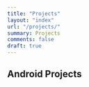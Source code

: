 ```yaml
---
title: "Projects"
layout: "index"
url: "/projects/"
summary: Projects
comments: false
draft: true
---
```


## Android Projects